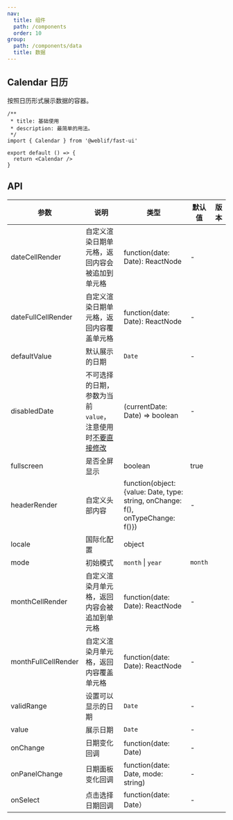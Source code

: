 ```yaml
---
nav:
  title: 组件
  path: /components
  order: 10
group:
  path: /components/data
  title: 数据
---
```


## Calendar 日历

按照日历形式展示数据的容器。

```tsx
/**
 * title: 基础使用
 * description: 最简单的用法。
 */
import { Calendar } from '@weblif/fast-ui'

export default () => {
  return <Calendar />
}
```

## API

| 参数                | 说明                                                                                                                | 类型                                                                           | 默认值  | 版本 |
| ------------------- | ------------------------------------------------------------------------------------------------------------------- | ------------------------------------------------------------------------------ | ------- | ---- |
| dateCellRender      | 自定义渲染日期单元格，返回内容会被追加到单元格                                                                      | function(date: Date): ReactNode                                                | -       |      |
| dateFullCellRender  | 自定义渲染日期单元格，返回内容覆盖单元格                                                                            | function(date: Date): ReactNode                                                | -       |      |
| defaultValue        | 默认展示的日期                                                                                                      | `Date`                                                                         | -       |      |
| disabledDate        | 不可选择的日期，参数为当前 `value`，注意使用时[不要直接修改](https://github.com/ant-design/ant-design/issues/30987) | (currentDate: Date) => boolean                                                 | -       |      |
| fullscreen          | 是否全屏显示                                                                                                        | boolean                                                                        | true    |      |
| headerRender        | 自定义头部内容                                                                                                      | function(object:{value: Date, type: string, onChange: f(), onTypeChange: f()}) | -       |      |
| locale              | 国际化配置                                                                                                          | object                                                                         |         |      |
| mode                | 初始模式                                                                                                            | `month` \| `year`                                                              | `month` |      |
| monthCellRender     | 自定义渲染月单元格，返回内容会被追加到单元格                                                                        | function(date: Date): ReactNode                                                | -       |      |
| monthFullCellRender | 自定义渲染月单元格，返回内容覆盖单元格                                                                              | function(date: Date): ReactNode                                                | -       |      |
| validRange          | 设置可以显示的日期                                                                                                  | `Date`                                                                         | -       |      |
| value               | 展示日期                                                                                                            | `Date`                                                                         | -       |      |
| onChange            | 日期变化回调                                                                                                        | function(date: Date)                                                           | -       |      |
| onPanelChange       | 日期面板变化回调                                                                                                    | function(date: Date, mode: string)                                             | -       |      |
| onSelect            | 点击选择日期回调                                                                                                    | function(date: Date）                                                          | -       |      |
